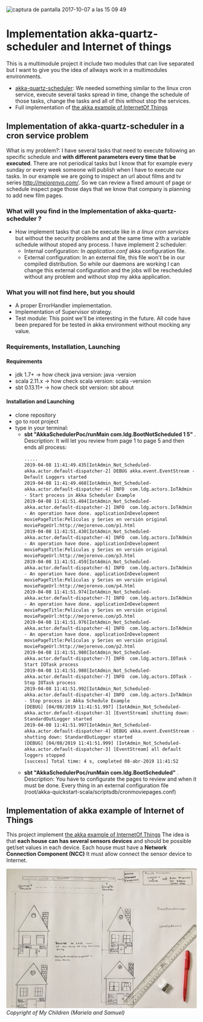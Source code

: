 <img width="928" alt="captura de pantalla 2017-10-07 a las 15 09 49" src="https://user-images.githubusercontent.com/8100363/31313078-665da9a6-abcf-11e7-9266-932880ea6ed2.png">

# Implementation akka-quartz-scheduler and Internet of things #
This is a multimodule project it include two modules that can live separated but I want to give you the idea 
of allways work in a multimodules environments.
* [akka-quartz-scheduler](https://github.com/enragedginger/akka-quartz-scheduler): We needed something similar to the linux cron service, execute several tasks spread in time, change the schedule of those tasks, change the tasks and all of this without stop the services.
* Full implementation of [the akka example of InternetOf Things](https://doc.akka.io/docs/akka/current/guide/tutorial_1.html)

## Implementation of akka-quartz-scheduler in a cron service problem ##

What is my problem?: I have several tasks that need to execute following an specific schedule and **with different parameters every time that be executed**. There are not periodical tasks but I know that for example every sunday or every week someone will publish when I have to execute our tasks. In our example we are going to inspect an url about films and tv series *http://mejorenvo.com/*. So we can review a fixed amount of page or schedule inspect page those days that we know that company is planning to add new film pages.

### What will you find in the Implementation of akka-quartz-scheduler ? ###

* How implement tasks that can be execute like in *a linux cron services* but without the security problems and at the same time with a variable schedule without stoped any process. I have implement 2 scheduler:
  - Internal configuration: In *application.conf* akka configuration file.
  - External configuration: In an external file, this file won't be in our compiled distribution. So while our daemons are working I can change this external configuration and the jobs will be rescheduled without any problem and without stop my akka application. 

### What you will not find here, but you should ###

* A proper ErrorHandler implementation. 
* Implementation of Supervisor strategy.
* Test module: This point we'll be interesting in the future. All code have been prepared for be tested in akka environment without mocking any value.

### Requirements, Installation, Launching ###

#### Requirements ####

* jdk 1.7+ -> how check java version: java -version
* scala 2.11.x -> how check scala version: scala -version
* sbt 0.13.11+ -> how check sbt version: sbt about

#### Installation and Launching ####

* clone repository
* go to root project
* type in your terminal:
    - **sbt "AkkaSchedulerPoc/runMain com.ldg.BootNotScheduled 1 5"** . Description: It will let you review from page 1 to page 5 and then ends all process:
        ```
        .....
        2019-04-08 11:41:49.435[IotAdmin_Not_Scheduled-akka.actor.default-dispatcher-2] DEBUG akka.event.EventStream - Default Loggers started
        2019-04-08 11:41:49.468[IotAdmin_Not_Scheduled-akka.actor.default-dispatcher-4] INFO  com.ldg.actors.IoTAdmin - Start process in Akka Scheduler Example
        2019-04-08 11:41:51.404[IotAdmin_Not_Scheduled-akka.actor.default-dispatcher-2] INFO  com.ldg.actors.IoTAdmin - An operation have done. applicationInDevelopment moviePageTitle:Películas y Series en versión original moviePageUrl:http://mejorenvo.com/p1.html
        2019-04-08 11:41:51.430[IotAdmin_Not_Scheduled-akka.actor.default-dispatcher-4] INFO  com.ldg.actors.IoTAdmin - An operation have done. applicationInDevelopment moviePageTitle:Películas y Series en versión original moviePageUrl:http://mejorenvo.com/p3.html
        2019-04-08 11:41:51.459[IotAdmin_Not_Scheduled-akka.actor.default-dispatcher-6] INFO  com.ldg.actors.IoTAdmin - An operation have done. applicationInDevelopment moviePageTitle:Películas y Series en versión original moviePageUrl:http://mejorenvo.com/p4.html
        2019-04-08 11:41:51.974[IotAdmin_Not_Scheduled-akka.actor.default-dispatcher-7] INFO  com.ldg.actors.IoTAdmin - An operation have done. applicationInDevelopment moviePageTitle:Películas y Series en versión original moviePageUrl:http://mejorenvo.com/p5.html
        2019-04-08 11:41:51.976[IotAdmin_Not_Scheduled-akka.actor.default-dispatcher-4] INFO  com.ldg.actors.IoTAdmin - An operation have done. applicationInDevelopment moviePageTitle:Películas y Series en versión original moviePageUrl:http://mejorenvo.com/p2.html
        2019-04-08 11:41:51.980[IotAdmin_Not_Scheduled-akka.actor.default-dispatcher-7] INFO  com.ldg.actors.IOTask - Start IOTask process
        2019-04-08 11:41:51.980[IotAdmin_Not_Scheduled-akka.actor.default-dispatcher-7] INFO  com.ldg.actors.IOTask - Stop IOTask process
        2019-04-08 11:41:51.992[IotAdmin_Not_Scheduled-akka.actor.default-dispatcher-4] INFO  com.ldg.actors.IoTAdmin - Stop process in Akka Schedule Example
        [DEBUG] [04/08/2019 11:41:51.997] [IotAdmin_Not_Scheduled-akka.actor.default-dispatcher-3] [EventStream] shutting down: StandardOutLogger started
        2019-04-08 11:41:51.997[IotAdmin_Not_Scheduled-akka.actor.default-dispatcher-4] DEBUG akka.event.EventStream - shutting down: StandardOutLogger started
        [DEBUG] [04/08/2019 11:41:51.999] [IotAdmin_Not_Scheduled-akka.actor.default-dispatcher-3] [EventStream] all default loggers stopped
        [success] Total time: 4 s, completed 08-abr-2019 11:41:52

       ```        
    - **sbt "AkkaSchedulerPoc/runMain com.ldg.BootScheduled"** . Description: You have to configurate the pages to review and when it must be done. Every thing in an external configuration file (root/akka-quickstart-scala/scriptsdb/cronmoviepages.conf)

## Implementation of akka example of Internet of Things ##

This project implement [the akka example of InternetOf Things](https://doc.akka.io/docs/akka/current/guide/tutorial_1.html)
The idea is that **each house can has several sensors devices** and should be possible get/set values in each device. Each house must have a **Network Connection Component (NCC)** It must allow connect the sensor device to Internet.


![myimage-alt-tag](https://github.com/ldipotetjob/akka-quickstart-scala/blob/master/images/IoTImage.jpg)
*Copyright of My Children (Mariela and Samuel)*
